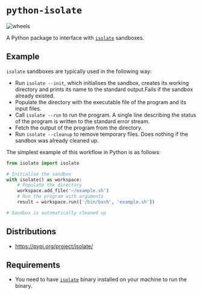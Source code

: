 # `python-isolate`

![wheels](https://img.shields.io/pypi/wheel/isolate)

A Python package to interface with [`isolate`](https://github.com/ioi/isolate) sandboxes.

## Example

`isolate` sandboxes are typically used in the following way:

- Run `isolate --init`, which initialises the sandbox, creates its working directory and prints its name to the standard output.Fails if the sandbox already existed.
- Populate the directory with the executable file of the program and its input files.
- Call `isolate --run` to run the program. A single line describing the status of the program is written to the standard error stream.
- Fetch the output of the program from the directory.
- Run `isolate --cleanup` to remove temporary files. Does nothing if the sandbox was already cleaned up.

The simplest example of this workflow in Python is as follows:

```python
from isolate import isolate

# Initialise the sandbox
with isolate() as workspace:
    # Populate the directory
    workspace.add_file('~/example.sh')
    # Run the program with arguments
    result = workspace.run(['/bin/bash', 'example.sh'])

# Sandbox is automatically cleaned up
```

## Distributions

- https://pypi.org/project/isolate/

## Requirements

- You need to have [`isolate`](https://github.com/ioi/isolate) binary installed on your machine to run the binary.
